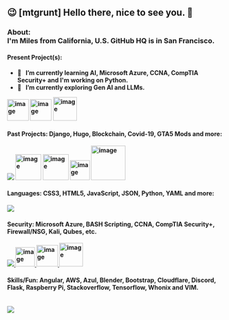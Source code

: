 ## 😉  [mtgrunt] Hello there, nice to see you.  👋

### About:<br /> <b>I'm Miles from California, U.S. GitHub HQ is in San Francisco. <br />

#### Present Project(s):
  - 🌱 &nbsp; I’m currently learning AI, Microsoft Azure, CCNA, CompTIA Security+ and I'm working on Python.
  - 🔭 &nbsp; I’m currently exploring Gen AI and LLMs.
  <img width="50" height="50" alt="image" src="https://github.com/user-attachments/assets/e126cb7e-6412-427b-b89a-24d270593941" />
  <img width="50" height="50" alt="image" src="https://github.com/user-attachments/assets/999a5fa4-abef-49fe-99c7-61ccb25d503f" />
  <img width="55" height="55" alt="image" src="https://github.com/user-attachments/assets/3c680f5e-e547-4b30-9626-7773ca460524" /> &nbsp;
<br />

#### Past Projects: Django, Hugo, Blockchain, Covid-19, GTA5 Mods and more:
  <img src="https://skillicons.dev/icons?i=django" />
  <img width="60" height="60" alt="image" src="https://github.com/user-attachments/assets/f9afee9c-02dd-4deb-ba82-57211d48d070" />
  <img width="60" height="60" alt="image" src="https://github.com/user-attachments/assets/057b99a8-b402-4dd3-8a79-a1f74b99b19a" />
  <img width="46" height="46" alt="image" src="https://github.com/user-attachments/assets/25968577-5934-4501-9d63-9a468de5e66f" /> 
  <img width="80" height="80" alt="image" src="https://github.com/user-attachments/assets/8b18a957-d66a-4596-890d-0110d3b05530" /> &nbsp; 
<br />

#### Languages: CSS3, HTML5, JavaScript, JSON, Python, YAML and more:
  <a href="https://skillicons.dev">
    <img src="https://skillicons.dev/icons?i=css,html,js,py,nodejs,npm,postgres,sass,sqlite,yarn,bootstrap," />
  </a>

#### Security: Microsoft Azure, BASH Scripting, CCNA, CompTIA Security+, Firewall/NSG, Kali, Qubes, etc.
  <a href="https://skillicons.dev">
    <img src="https://skillicons.dev/icons?i=azure,bash,kali" />
    <img width="45" height="45" alt="image" src="https://github.com/user-attachments/assets/df2c4ae6-0832-419a-8c7c-3d493ec07d75" />
    <img width="50" height="50" alt="image" src="https://github.com/user-attachments/assets/999a5fa4-abef-49fe-99c7-61ccb25d503f" />
    <img width="55" height="55" alt="image" src="https://github.com/user-attachments/assets/3c680f5e-e547-4b30-9626-7773ca460524" />
  </a>
  

#### Skills/Fun: Angular, AWS, Azul, Blender, Bootstrap, Cloudflare, Discord, Flask, Raspberry Pi, Stackoverflow, Tensorflow, Whonix and VIM.
<br />    
  <a href="https://skillicons.dev">
    <img src="https://skillicons.dev/icons?i=angular,aws,azul,blender,cloudflare,discord,flask,raspberrypi,stackoverflow,tensorflow,vim," />
  </a>


